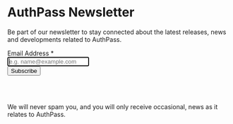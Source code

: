 <div class="columns is-centered">
<div class="has-text-centered column is-6 content">

<span class="icon has-text-primary is-large">
  <i class="fa fa-newspaper fa-4x"></i>
</span>

# AuthPass Newsletter

Be part of our newsletter to stay connected about the latest releases,
news and developments related to AuthPass.

<!-- Begin Mailchimp Signup Form -->
<form action="https://app.us10.list-manage.com/subscribe/post?u=34b59d340b6aaab1098e77c1f&amp;id=65d9c591fe" method="post" id="mc-embedded-subscribe-form" name="mc-embedded-subscribe-form" class="validate" target="_blank" novalidate>
    <div id="mc_embed_signup_scroll" class="field">
        <label for="mce-EMAIL" class="label">Email Address  <span class="asterisk">*</span></label>
        <div class="control">
            <input type="email" value="" name="EMAIL" class="required email input" id="mce-EMAIL" placeholder="e.g. name@example.com" autofocus="autofocus" required="required">
        </div>
    </div>
    <div class="field">
    <div style="position: absolute; left: -5000px;" aria-hidden="true"><input type="text" name="b_34b59d340b6aaab1098e77c1f_65d9c591fe" tabindex="-1" value="" /></div>
        <input type="submit" value="Subscribe" name="subscribe" id="mc-embedded-subscribe" class="button is-primary" />
    </div>
</form>

<br /><br />

We will never spam you, and you will only receive occasional, news
as it relates to AuthPass.

</div>
</div>

